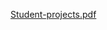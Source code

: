 
[Student-projects.pdf](https://github.com/Ajayakumarvn/Student-Project-Simple_Ui/files/11713836/Student-projects.pdf)

